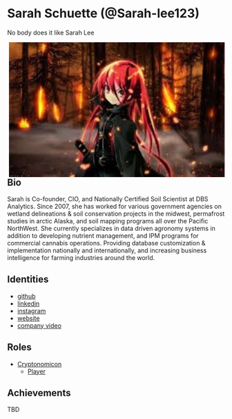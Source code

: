 # Sarah Schuette (@Sarah-lee123)

No body does it like Sarah Lee

<img align="right" width="500" src="Avatar_2022.jpeg">

## Bio

Sarah is Co-founder, CIO, and Nationally Certified Soil Scientist at DBS Analytics. Since 2007, she has worked for various government agencies on wetland delineations & soil conservation projects in the midwest, permafrost studies in arctic Alaska, and soil mapping programs all over the Pacific NorthWest. She currently specializes in data driven agronomy systems in addition to developing nutrient management, and IPM programs for commercial cannabis operations. Providing database customization & implementation nationally and internationally, and increasing business intelligence for farming industries around the world.

## Identities
* [github](https://github.com/Sarah-lee123)
* [linkedin](https://www.linkedin.com/in/sarah-schuette)
* [instagram](https://www.instagram.com/dirtybusinesssoil/)
* [website](https://dbsanalytics.com)
* [company video](https://youtu.be/vmocvLP2CCg)
 
## Roles
* [Cryptonomicon](https://cryptotechguru.github.io/Cryptonomicon/)
  * [Player](https://cryptotechguru.github.io/Cryptonomicon/Roles/Player)
  
## Achievements
TBD
